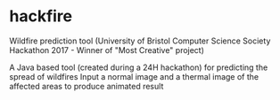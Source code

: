 # hackfire
Wildfire prediction tool (University of Bristol Computer Science Society Hackathon 2017 - Winner of "Most Creative" project)

A Java based tool (created during a 24H hackathon) for predicting the spread of wildfires
Input a normal image and a thermal image of the affected areas to produce animated result

